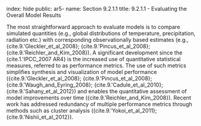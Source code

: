 index: hide
public: ar5-
name: Section 9.2.1.1
title: 9.2.1.1 - Evaluating the Overall Model Results

The most straightforward approach to evaluate models is to compare simulated quantities (e.g., global distributions of temperature, precipitation, radiation etc.) with corresponding observationally based estimates (e.g., {cite.9.'Gleckler_et_al_2008}; {cite.9.'Pincus_et_al_2008}; {cite.9.'Reichler_and_Kim_2008}). A significant development since the {cite.1.'IPCC_2007 AR4} is the increased use of quantitative statistical measures, referred to as performance metrics. The use of such metrics simplifies synthesis and visualization of model performance ({cite.9.'Gleckler_et_al_2008}; {cite.9.'Pincus_et_al_2008}; {cite.9.'Waugh_and_Eyring_2008}; {cite.9.'Cadule_et_al_2010}; {cite.9.'Sahany_et_al_2012}) and enables the quantitative assessment of model improvements over time ({cite.9.'Reichler_and_Kim_2008}). Recent work has addressed redundancy of multiple performance metrics through methods such as cluster analysis ({cite.9.'Yokoi_et_al_2011}; {cite.9.'Nishii_et_al_2012}).
